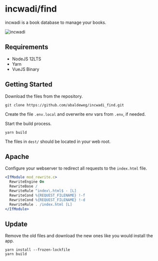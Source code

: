 # incwadi/find

incwadi is a book database to manage your books.

![incwadi](screenshot.png)

## Requirements

- NodeJS 12LTS
- Yarn
- VueJS Binary

## Getting Started

Download the files from the repository.
    
```shell
git clone https://github.com/abaldeweg/incwadi_find.git
```

Create the file `.env.local` and overwrite env vars from `.env`, if needed.

Start the build process.
     
```shell
yarn build
```

The files in `dest/` should be located in your web root.

## Apache

Configure your webserver to redirect all requests to the `index.html` file.

```apache
<IfModule mod_rewrite.c>
  RewriteEngine On
  RewriteBase /
  RewriteRule ^index\.html$ - [L]
  RewriteCond %{REQUEST_FILENAME} !-f
  RewriteCond %{REQUEST_FILENAME} !-d
  RewriteRule . /index.html [L]
</IfModule>
```

## Update

Remove the old files and download the new ones like you would install the app.

```shell
yarn install --frozen-lockfile
yarn build
```
